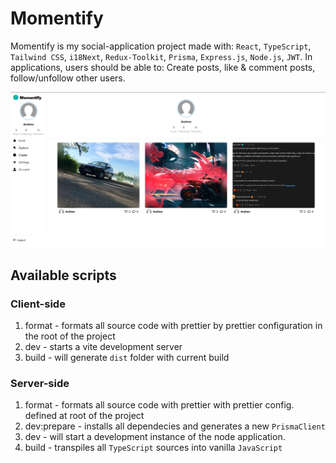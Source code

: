 # Momentify 

Momentify is my social-application project made with: `React`, `TypeScript`, `Tailwind CSS`, `i18Next`, `Redux-Toolkit`, `Prisma`, `Express.js`, `Node.js`, `JWT`. In applications, users should be able to: Create posts, like & comment posts, follow/unfollow other users.

![about](about.png)

## Available scripts

### Client-side
1. format - formats all source code with prettier by prettier configuration in the root of the project
2. dev - starts a vite development server
3. build - will generate `dist` folder with current build

### Server-side
1. format - formats all source code with prettier with prettier config. defined at root of the project 
2. dev:prepare - installs all dependecies and generates a new `PrismaClient`
3. dev - will start a development instance of the node application.
4. build - transpiles all `TypeScript` sources into vanilla `JavaScript`
